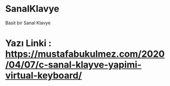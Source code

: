 # SanalKlavye
Basit bir Sanal Klavye

# Yazı Linki : https://mustafabukulmez.com/2020/04/07/c-sanal-klayve-yapimi-virtual-keyboard/
